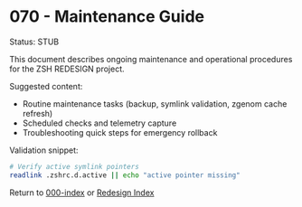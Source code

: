 # 070 - Maintenance Guide

Status: STUB

This document describes ongoing maintenance and operational procedures for the ZSH REDESIGN project.

Suggested content:

- Routine maintenance tasks (backup, symlink validation, zgenom cache refresh)
- Scheduled checks and telemetry capture
- Troubleshooting quick steps for emergency rollback

Validation snippet:

```bash
# Verify active symlink pointers
readlink .zshrc.d.active || echo "active pointer missing"
```

Return to [000-index](000-index.md) or [Redesign Index](../000-index.md)
